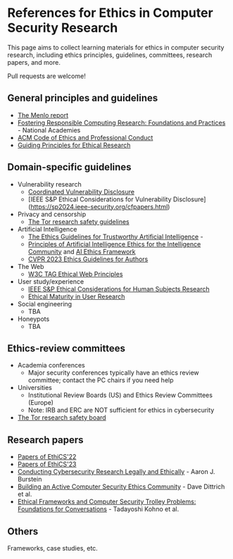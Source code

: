 References for Ethics in Computer Security Research
===================================================

This page aims to collect learning materials for ethics in computer
security research, including ethics principles, guidelines,
committees, research papers, and more.

Pull requests are welcome!


## General principles and guidelines

- [The Menlo report](https://www.dhs.gov/sites/default/files/publications/CSD-MenloPrinciplesCORE-20120803_1.pdf)
- [Fostering Responsible Computing Research: Foundations and Practices](https://nap.nationalacademies.org/catalog/26507/fostering-responsible-computing-research-foundations-and-practices) - National Academies 
- [ACM Code of Ethics and Professional Conduct](https://www.acm.org/code-of-ethics)
- [Guiding Principles for Ethical Research](https://www.nih.gov/health-information/nih-clinical-research-trials-you/guiding-principles-ethical-research)


## Domain-specific guidelines

- Vulnerability research
	- [Coordinated Vulnerability Disclosure](https://vuls.cert.org/confluence/display/CVD/Executive+Summary)
	- [IEEE S&P Ethical Considerations for Vulnerability Disclosure] (https://sp2024.ieee-security.org/cfpapers.html)
- Privacy and censorship
	- [The Tor research safety guidelines](https://research.torproject.org/safetyboard/)
- Artificial Intelligence
	- [The Ethics Guidelines for Trustworthy Artificial Intelligence](https://ec.europa.eu/futurium/en/ai-alliance-consultation/guidelines.1.html) - 
	- [Principles of Artificial Intelligence Ethics for the Intelligence Community](https://www.intelligence.gov/images/AI/Principles_of_AI_Ethics_for_the_Intelligence_Community.pdf) and [AI Ethics Framework](https://www.intelligence.gov/images/AI/AI_Ethics_Framework_for_the_Intelligence_Community_1.0.pdf) 
	- [CVPR 2023 Ethics Guidelines for Authors](https://cvpr2023.thecvf.com/Conferences/2023/EthicsGuidelines)
- The Web
	- [W3C TAG Ethical Web Principles](https://www.w3.org/TR/ethical-web-principles/)
- User study/experience
	- [IEEE S&P Ethical Considerations for Human Subjects Research](https://sp2024.ieee-security.org/cfpapers.html)
	- [Ethical Maturity in User Research](https://www.nngroup.com/articles/user-research-ethics/)
- Social engineering
	- TBA
- Honeypots
	- TBA

## Ethics-review committees

- Academia conferences
	- Major security conferences typically have an ethics review
		committee; contact the PC chairs if you need help
- Universities
	- Institutional Review Boards (US) and Ethics Review Committees
		(Europe)
	- Note: IRB and ERC are NOT sufficient for ethics in cybersecurity
- [The Tor research safety board](https://research.torproject.org/safetyboard/)


## Research papers

- [Papers of EthiCS'22](https://ethics-workshop.github.io/2022/program.html)
- [Papers of EthiCS'23](https://ethics-workshop.github.io/2023/program.html)
- [Conducting Cybersecurity Research Legally and Ethically](https://www.usenix.org/legacy/events/leet08/tech/full_papers/burstein/burstein.pdf) - Aaron J. Burstein
- [Building an Active Computer Security Ethics Community](https://faculty.cc.gatech.edu/~mbailey/publications/ieee-snp-ethics-2011.pdf) - Dave Dittrich et al.
- [Ethical Frameworks and Computer Security Trolley Problems: Foundations for Conversations](https://securityethics.cs.washington.edu/ComputerSecurityTrolleyProblems.pdf) - Tadayoshi Kohno et al.


## Others

Frameworks, case studies, etc.
